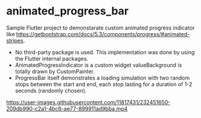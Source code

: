# animated_progress_bar

Sample Flutter project to demonstarate custom animated progress indicator like https://getbootstrap.com/docs/5.3/components/progress/#animated-stripes.

* No third-party package is used. This implementation was done by using the Flutter internal packages.
* AnimatedProgressIndicator is a custom widget valueBackground is totally drawn by CustomPainter.
* ProgressBar itself demonstrates a loading simulation with two random stops between the start and end, each stop lasting for a duration of 1-2 seconds (randomly chosen).


https://user-images.githubusercontent.com/11817431/232451650-209db990-c2a1-4bc6-ae77-899911ad9bba.mp4
